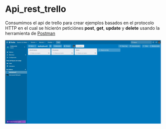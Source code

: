 # Api_rest_trello

Consumimos el api de trello para crear ejemplos
basados en el protocolo HTTP en el cual se hicierón peticiónes **post**, **get**, **update** y **delete** usando la herramienta de [Postman](https://www.postman.com/?msclkid=3e7e8418d01b11ecbc0a8f0c73220a60)

![apikeyboard](https://github.com/DanyVeneno/apiRest-Trello-jv/blob/main/Screenshot_2.jpg?raw=true)
